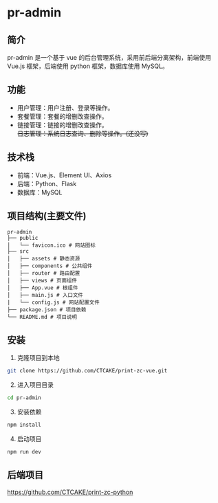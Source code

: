 # pr-admin

## 简介

pr-admin 是一个基于 vue 的后台管理系统，采用前后端分离架构，前端使用 Vue.js 框架，后端使用 python 框架，数据库使用 MySQL。

## 功能

- 用户管理：用户注册、登录等操作。
- 套餐管理：套餐的增删改查操作。
- 链接管理：链接的增删改查操作。\
~~日志管理：系统日志查询、删除等操作。(还没写)~~

## 技术栈


- 前端：Vue.js、Element UI、Axios
- 后端：Python、Flask
- 数据库：MySQL

## 项目结构(主要文件)

```
pr-admin
├── public
│   └── favicon.ico # 网站图标
├── src
│   ├── assets # 静态资源
│   ├── components # 公共组件
│   ├── router # 路由配置
│   ├── views # 页面组件
│   ├── App.vue # 根组件
│   ├── main.js # 入口文件
|   └── config.js # 网站配置文件
├── package.json # 项目依赖
└── README.md # 项目说明
```

## 安装

1. 克隆项目到本地

```bash
git clone https://github.com/CTCAKE/print-zc-vue.git
```

2. 进入项目目录

```bash
cd pr-admin
```

3. 安装依赖

```bash
npm install
```

4. 启动项目

```bash
npm run dev
```
## 后端项目
https://github.com/CTCAKE/print-zc-python
